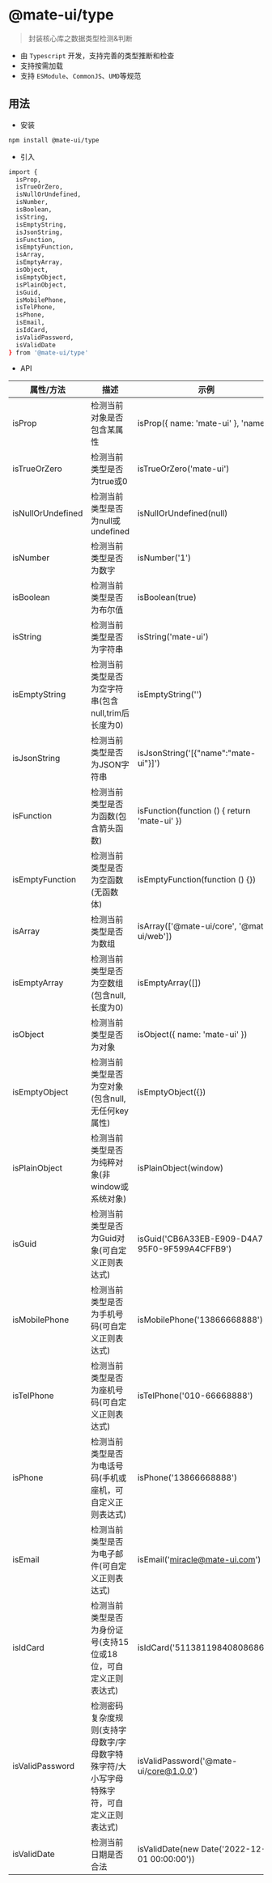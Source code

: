 # @mate-ui/type
> 封装核心库之数据类型检测&判断

- 由 `Typescript` 开发，支持完善的类型推断和检查
- 支持按需加载
- 支持 `ESModule`、`CommonJS`、`UMD`等规范

## 用法
- 安装
```sh
npm install @mate-ui/type
```
- 引入
```sh
import { 
  isProp, 
  isTrueOrZero, 
  isNullOrUndefined, 
  isNumber, 
  isBoolean,
  isString,
  isEmptyString,
  isJsonString,
  isFunction,
  isEmptyFunction,
  isArray,
  isEmptyArray,
  isObject, 
  isEmptyObject,
  isPlainObject,
  isGuid,
  isMobilePhone,
  isTelPhone,
  isPhone,
  isEmail,
  isIdCard,
  isValidPassword,
  isValidDate
} from '@mate-ui/type'
```
- API

|  属性/方法  | 描述 | 示例 | 参数 |
| ---------- | ---------- | ---------- | ---------- |
| isProp | 检测当前对象是否包含某属性 | isProp({ name: 'mate-ui' }, 'name') | item, key |
| isTrueOrZero | 检测当前类型是否为true或0 | isTrueOrZero('mate-ui') | item |
| isNullOrUndefined | 检测当前类型是否为null或undefined | isNullOrUndefined(null) | item |
| isNumber | 检测当前类型是否为数字 | isNumber('1') | item |
| isBoolean | 检测当前类型是否为布尔值 | isBoolean(true) | item |
| isString | 检测当前类型是否为字符串 | isString('mate-ui') | item |
| isEmptyString | 检测当前类型是否为空字符串(包含null,trim后长度为0) | isEmptyString('') | item |
| isJsonString | 检测当前类型是否为JSON字符串 | isJsonString('[{"name":"mate-ui"}]') | item |
| isFunction | 检测当前类型是否为函数(包含箭头函数) | isFunction(function () { return 'mate-ui' }) | item |
| isEmptyFunction | 检测当前类型是否为空函数(无函数体) | isEmptyFunction(function () {}) | item |
| isArray | 检测当前类型是否为数组 | isArray(['@mate-ui/core', '@mate-ui/web']) | item |
| isEmptyArray | 检测当前类型是否为空数组(包含null,长度为0) | isEmptyArray([]) | item |
| isObject | 检测当前类型是否为对象 | isObject({ name: 'mate-ui' }) | item |
| isEmptyObject | 检测当前类型是否为空对象(包含null,无任何key属性) | isEmptyObject({}) | item |
| isPlainObject | 检测当前类型是否为纯粹对象(非window或系统对象) | isPlainObject(window) | item |
| isGuid | 检测当前类型是否为Guid对象(可自定义正则表达式) | isGuid('CB6A33EB-E909-D4A7-95F0-9F599A4CFFB9') | item, pattern |
| isMobilePhone | 检测当前类型是否为手机号码(可自定义正则表达式) | isMobilePhone('13866668888') | item, pattern |
| isTelPhone | 检测当前类型是否为座机号码(可自定义正则表达式) | isTelPhone('010-66668888') | item, pattern |
| isPhone | 检测当前类型是否为电话号码(手机或座机，可自定义正则表达式) | isPhone('13866668888') | item, { mobile, tel } |
| isEmail | 检测当前类型是否为电子邮件(可自定义正则表达式) | isEmail('miracle@mate-ui.com') | item, pattern |
| isIdCard | 检测当前类型是否为身份证号(支持15位或18位，可自定义正则表达式) | isIdCard('511381198408086860') | item, pattern |
| isValidPassword | 检测密码复杂度规则(支持字母数字/字母数字特殊字符/大小写字母特殊字符，可自定义正则表达式) | isValidPassword('@mate-ui/core@1.0.0') | item, { pattern, min, max } |
| isValidDate | 检测当前日期是否合法 | isValidDate(new Date('2022-12-01 00:00:00')) | item |
